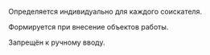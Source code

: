Определяется индивидуально для каждого соискателя.

Формируется при внесение объектов работы.

Запрещён к ручному вводу.
